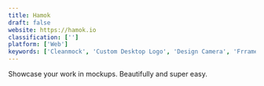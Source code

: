 ```yaml
---
title: Hamok
draft: false 
website: https://hamok.io
classification: ['']
platform: ['Web']
keywords: ['Cleanmock', 'Custom Desktop Logo', 'Design Camera', 'Frrames Mockups', 'Live Mockups', 'Mock', 'Mokup Frames', 'Osiva', 'ScreenCube', 'Screenpeek', 'Shopgate', 'Simple Mockups', 'The Mockup Club', 'UserTest.io', 'Vector Mockups Library', 'Zeplin']
---
```

Showcase your work in mockups. Beautifully and super easy.
